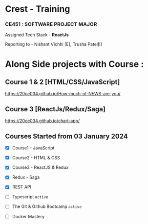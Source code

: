# Crest - Training

### CE451 : SOFTWARE PROJECT MAJOR

Assigned Tech Stack - <strong> ReactJs</strong>

Reporting to - Nishant Vichhi [E], Trusha Patel[I]

# Along Side projects with Course :

## Course 1 & 2 [HTML/CSS/JavaScript]  
https://20ce034.github.io/How-much-of-NEWS-are-you/

## Course 3 [ReactJs/Redux/Saga] 
 https://20ce034.github.io/chart-app/

## Courses Started from 03 January 2024

- [x] Course1 - JavaScript

- [x] Course2 - HTML & CSS

- [x] Course3 - ReactJS & Redux 

- [x] Redux - Saga 

- [x] REST API 

- [ ] Typescript    `active`

- [ ] The Git & Github Bootcamp    `active`

- [ ] Docker Mastery
